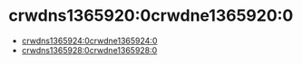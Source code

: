 # crwdns1365920:0crwdne1365920:0

* [crwdns1365924:0crwdne1365924:0](crwdns1365922:0crwdne1365922:0)
* [crwdns1365928:0crwdne1365928:0](crwdns1365926:0crwdne1365926:0)
